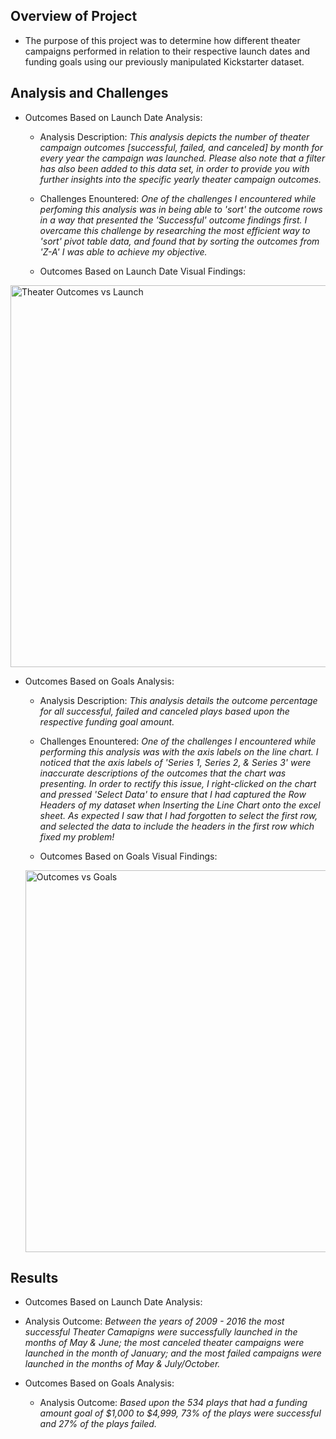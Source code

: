 ## Overview of Project

- The purpose of this project was to determine how different theater campaigns performed in relation to their respective launch dates and funding goals using our previously manipulated Kickstarter dataset.

## Analysis and Challenges

- Outcomes Based on Launch Date Analysis:
  - Analysis Description: *This analysis depicts the number of theater campaign outcomes [successful, failed, and canceled] by month for every year the campaign was launched.  Please also note that a filter has also been added to this data set, in order to provide you with further insights into the specific yearly theater campaign outcomes.*
  
  - Challenges Enountered: *One of the challenges I encountered while perfoming this analysis was in being able to 'sort' the outcome rows in a way that presented the 'Successful' outcome findings first.  I overcame this challenge by researching the most efficient way to 'sort' pivot table data, and found that by sorting the outcomes from 'Z-A' I was able to achieve my objective.*
  
  - Outcomes Based on Launch Date Visual Findings: 
 <img width="611" alt="Theater Outcomes vs Launch" src="https://user-images.githubusercontent.com/77044730/108019931-432cba80-6fe9-11eb-898e-0e872ee12bbd.png">


- Outcomes Based on Goals Analysis:
  - Analysis Description: *This analysis details the outcome percentage for all successful, failed and canceled plays based upon the respective funding goal amount.*
  
  - Challenges Enountered: *One of the challenges I encountered while performing this analysis was with the axis labels on the line chart.  I noticed that the axis labels of 'Series 1, Series 2, & Series 3' were inaccurate descriptions of the outcomes that the chart was presenting.  In order to rectify this issue, I right-clicked on the chart and pressed 'Select Data' to ensure that I had captured the Row Headers of my dataset when Inserting the Line Chart onto the excel sheet.  As expected I saw that I had forgotten to select the first row, and selected the data to include the headers in the first row which fixed my problem!*
  
  - Outcomes Based on Goals Visual Findings:
  <img width="611" alt="Outcomes vs Goals" src="https://user-images.githubusercontent.com/77044730/108019614-9a7e5b00-6fe8-11eb-9daf-0f8c7c1a169c.png"> 
  


## Results

- Outcomes Based on Launch Date Analysis:
 - Analysis Outcome: *Between the years of 2009 - 2016 the most successful Theater Camapigns were successfully launched in the months of May & June; the most canceled theater campaigns were launched in the month of January; and the most failed campaigns were launched in the months of May & July/October.*
 
- Outcomes Based on Goals Analysis:
  - Analysis Outcome: *Based upon the 534 plays that had a funding amount goal of $1,000 to $4,999, 73% of the plays were successful and 27% of the plays failed.*
